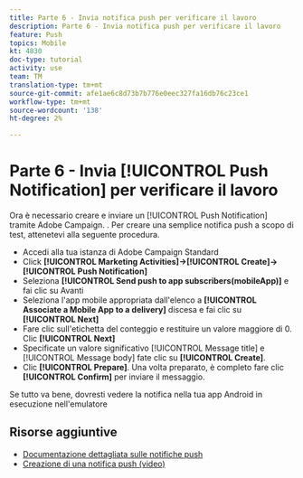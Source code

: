 ```yaml
---
title: Parte 6 - Invia notifica push per verificare il lavoro
description: Parte 6 - Invia notifica push per verificare il lavoro
feature: Push
topics: Mobile
kt: 4830
doc-type: tutorial
activity: use
team: TM
translation-type: tm+mt
source-git-commit: afe1ae6c8d73b7b776e0eec327fa16db76c23ce1
workflow-type: tm+mt
source-wordcount: '138'
ht-degree: 2%

---
```



# Parte 6 - Invia [!UICONTROL Push Notification] per verificare il lavoro

Ora è necessario creare e inviare un [!UICONTROL Push Notification] tramite Adobe Campaign. . Per creare una semplice notifica push a scopo di test, attenetevi alla seguente procedura.

* Accedi alla tua istanza di Adobe Campaign Standard
* Click **[!UICONTROL Marketing Activities]->[!UICONTROL Create]->[!UICONTROL Push Notification]**
* Seleziona **[!UICONTROL Send push to app subscribers(mobileApp)]** e fai clic su Avanti
* Seleziona l&#39;app mobile appropriata dall&#39;elenco a **[!UICONTROL Associate a Mobile App to a delivery]** discesa e fai clic su **[!UICONTROL Next]**
* Fare clic sull&#39;etichetta del conteggio e restituire un valore maggiore di 0. Clic **[!UICONTROL Next]**
* Specificate un valore significativo [!UICONTROL Message title] e [!UICONTROL Message body] fate clic su **[!UICONTROL Create]**.
* Clic **[!UICONTROL Prepare]**. Una volta preparato, è completo fare clic **[!UICONTROL Confirm]** per inviare il messaggio.

Se tutto va bene, dovresti vedere la notifica nella tua app Android in esecuzione nell&#39;emulatore

## Risorse aggiuntive

* [Documentazione dettagliata sulle notifiche push](https://docs.adobe.com/content/help/en/campaign-standard/using/communication-channels/push-notifications/about-push-notifications.html)
* [Creazione di una notifica push (video)](/help/communication-channels/mobile/push-notifications/creating-a-push-notification.md)

